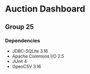 # Auction Dashboard
## Group 25
### Dependencies
* JDBC-SQLite 3.16
* Apache Commons I/O 2.5
* JUnit 4
* OpenCSV 3.16
